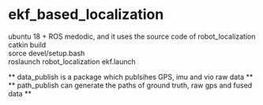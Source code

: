 # ekf_based_localization

ubuntu 18 + ROS medodic, and it uses the source code of robot_localization  
catkin build  
sorce devel/setup.bash  
roslaunch robot_localization ekf.launch  

** data_publish is a package which publsihes GPS, imu and vio raw data **
** path_publish can generate the paths of ground truth, raw gps and fused data **
